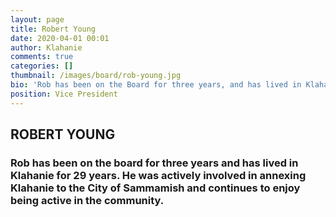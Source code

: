 ```yaml
---
layout: page
title: Robert Young
date: 2020-04-01 00:01
author: Klahanie
comments: true
categories: []
thumbnail: /images/board/rob-young.jpg
bio: 'Rob has been on the Board for three years, and has lived in Klahanie for 29 years. He was actively involved in the annexation process for Klahanie to the City of Sammamish and continues to enjoy being active in the community.'
position: Vice President
---
```


<h2><strong>ROBERT YOUNG</strong></h2>
<h3>Rob has been on the board for three years and has lived in Klahanie for 29 years. He was actively involved in annexing Klahanie to the City of Sammamish and continues to enjoy being active in the community.</h3>

    
